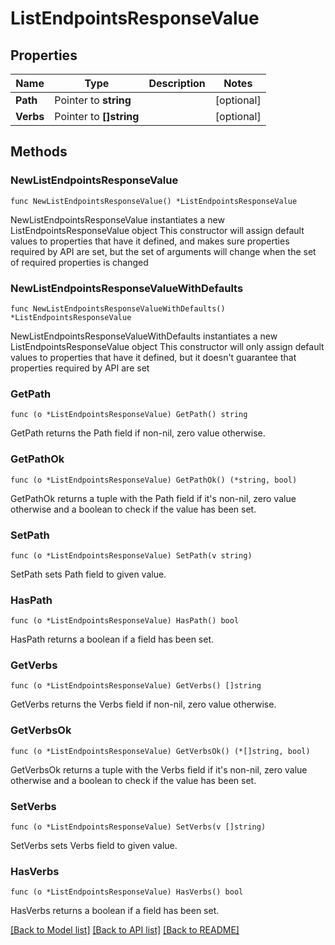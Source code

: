 # ListEndpointsResponseValue

## Properties

Name | Type | Description | Notes
------------ | ------------- | ------------- | -------------
**Path** | Pointer to **string** |  | [optional] 
**Verbs** | Pointer to **[]string** |  | [optional] 

## Methods

### NewListEndpointsResponseValue

`func NewListEndpointsResponseValue() *ListEndpointsResponseValue`

NewListEndpointsResponseValue instantiates a new ListEndpointsResponseValue object
This constructor will assign default values to properties that have it defined,
and makes sure properties required by API are set, but the set of arguments
will change when the set of required properties is changed

### NewListEndpointsResponseValueWithDefaults

`func NewListEndpointsResponseValueWithDefaults() *ListEndpointsResponseValue`

NewListEndpointsResponseValueWithDefaults instantiates a new ListEndpointsResponseValue object
This constructor will only assign default values to properties that have it defined,
but it doesn't guarantee that properties required by API are set

### GetPath

`func (o *ListEndpointsResponseValue) GetPath() string`

GetPath returns the Path field if non-nil, zero value otherwise.

### GetPathOk

`func (o *ListEndpointsResponseValue) GetPathOk() (*string, bool)`

GetPathOk returns a tuple with the Path field if it's non-nil, zero value otherwise
and a boolean to check if the value has been set.

### SetPath

`func (o *ListEndpointsResponseValue) SetPath(v string)`

SetPath sets Path field to given value.

### HasPath

`func (o *ListEndpointsResponseValue) HasPath() bool`

HasPath returns a boolean if a field has been set.

### GetVerbs

`func (o *ListEndpointsResponseValue) GetVerbs() []string`

GetVerbs returns the Verbs field if non-nil, zero value otherwise.

### GetVerbsOk

`func (o *ListEndpointsResponseValue) GetVerbsOk() (*[]string, bool)`

GetVerbsOk returns a tuple with the Verbs field if it's non-nil, zero value otherwise
and a boolean to check if the value has been set.

### SetVerbs

`func (o *ListEndpointsResponseValue) SetVerbs(v []string)`

SetVerbs sets Verbs field to given value.

### HasVerbs

`func (o *ListEndpointsResponseValue) HasVerbs() bool`

HasVerbs returns a boolean if a field has been set.


[[Back to Model list]](../README.md#documentation-for-models) [[Back to API list]](../README.md#documentation-for-api-endpoints) [[Back to README]](../README.md)



